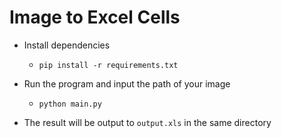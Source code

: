 # Image to Excel Cells

* Install dependencies
  - `pip install -r requirements.txt`
 
 * Run the program and input the path of your image
    - `python main.py`
  
* The result will be output to `output.xls` in the same directory
